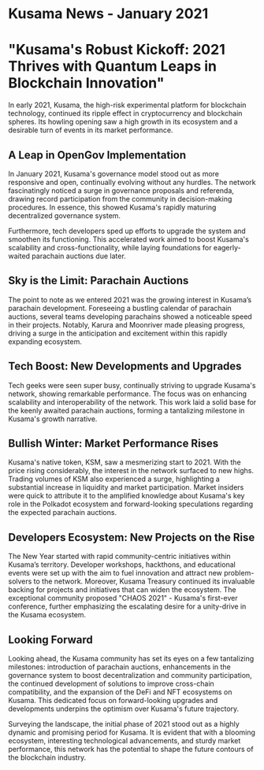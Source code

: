 # Kusama News - January 2021

# "Kusama's Robust Kickoff: 2021 Thrives with Quantum Leaps in Blockchain Innovation"

In early 2021, Kusama, the high-risk experimental platform for blockchain technology, continued its ripple effect in cryptocurrency and blockchain spheres. Its howling opening saw a high growth in its ecosystem and a desirable turn of events in its market performance.

## A Leap in OpenGov Implementation

In January 2021, Kusama's governance model stood out as more responsive and open, continually evolving without any hurdles. The network fascinatingly noticed a surge in governance proposals and referenda, drawing record participation from the community in decision-making procedures. In essence, this showed Kusama's rapidly maturing decentralized governance system.

Furthermore, tech developers sped up efforts to upgrade the system and smoothen its functioning. This accelerated work aimed to boost Kusama's scalability and cross-functionality, while laying foundations for eagerly-waited parachain auctions due later.

## Sky is the Limit: Parachain Auctions

The point to note as we entered 2021 was the growing interest in Kusama’s parachain development. Foreseeing a bustling calendar of parachain auctions, several teams developing parachains showed a noticeable speed in their projects. Notably, Karura and Moonriver made pleasing progress, driving a surge in the anticipation and excitement within this rapidly expanding ecosystem.

## Tech Boost: New Developments and Upgrades

Tech geeks were seen super busy, continually striving to upgrade Kusama's network, showing remarkable performance. The focus was on enhancing scalability and interoperability of the network. This work laid a solid base for the keenly awaited parachain auctions, forming a tantalizing milestone in Kusama's growth narrative.

## Bullish Winter: Market Performance Rises

Kusama's native token, KSM, saw a mesmerizing start to 2021. With the price rising considerably, the interest in the network surfaced to new highs. Trading volumes of KSM also experienced a surge, highlighting a substantial increase in liquidity and market participation. Market insiders were quick to attribute it to the amplified knowledge about Kusama's key role in the Polkadot ecosystem and forward-looking speculations regarding the expected parachain auctions.

## Developers Ecosystem: New Projects on the Rise

The New Year started with rapid community-centric initiatives within Kusama’s territory. Developer workshops, hackthons, and educational events were set up with the aim to fuel innovation and attract new problem-solvers to the network. Moreover, Kusama Treasury continued its invaluable backing for projects and initiatives that can widen the ecosystem. The exceptional community proposed "CHAOS 2021" - Kusama's first-ever conference, further emphasizing the escalating desire for a unity-drive in the Kusama ecosystem.

## Looking Forward

Looking ahead, the Kusama community has set its eyes on a few tantalizing milestones: introduction of parachain auctions, enhancements in the governance system to boost decentralization and community participation, the continued development of solutions to improve cross-chain compatibility, and the expansion of the DeFi and NFT ecosystems on Kusama. This dedicated focus on forward-looking upgrades and developments underpins the optimism over Kusama's future trajectory.

Surveying the landscape, the initial phase of 2021 stood out as a highly dynamic and promising period for Kusama. It is evident that with a blooming ecosystem, interesting technological advancements, and sturdy market performance, this network has the potential to shape the future contours of the blockchain industry.